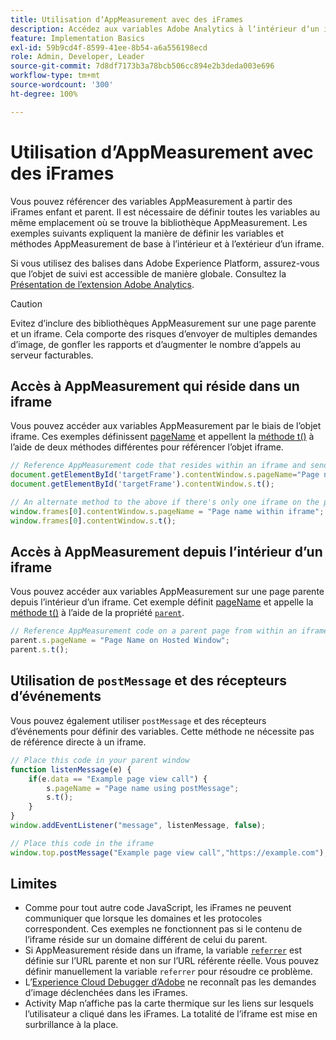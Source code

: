 ```yaml
---
title: Utilisation dʼAppMeasurement avec des iFrames
description: Accédez aux variables Adobe Analytics à lʼintérieur dʼun iframe ou dʼune page parente dans un iframe.
feature: Implementation Basics
exl-id: 59b9cd4f-8599-41ee-8b54-a6a556198ecd
role: Admin, Developer, Leader
source-git-commit: 7d8df7173b3a78bcb506cc894e2b3deda003e696
workflow-type: tm+mt
source-wordcount: '300'
ht-degree: 100%

---
```


# Utilisation dʼAppMeasurement avec des iFrames

Vous pouvez référencer des variables AppMeasurement à partir des iFrames enfant et parent. Il est nécessaire de définir toutes les variables au même emplacement où se trouve la bibliothèque AppMeasurement. Les exemples suivants expliquent la manière de définir les variables et méthodes AppMeasurement de base à lʼintérieur et à lʼextérieur dʼun iframe.

Si vous utilisez des balises dans Adobe Experience Platform, assurez-vous que lʼobjet de suivi est accessible de manière globale. Consultez la [Présentation de lʼextension Adobe Analytics](https://experienceleague.adobe.com/docs/experience-platform/tags/extensions/adobe/analytics/overview.html?lang=fr).

>[!CAUTION]
>
>Evitez dʼinclure des bibliothèques AppMeasurement sur une page parente et un iframe. Cela comporte des risques dʼenvoyer de multiples demandes dʼimage, de gonfler les rapports et dʼaugmenter le nombre dʼappels au serveur facturables.

## Accès à AppMeasurement qui réside dans un iframe

Vous pouvez accéder aux variables AppMeasurement par le biais de lʼobjet iframe. Ces exemples définissent [pageName](../vars/page-vars/pagename.md) et appellent la [méthode t()](../vars/functions/t-method.md) à lʼaide de deux méthodes différentes pour référencer lʼobjet iframe.

```js
// Reference AppMeasurement code that resides within an iframe and send an image request
document.getElementById('targetFrame').contentWindow.s.pageName="Page name within iframe";
document.getElementById('targetFrame').contentWindow.s.t();

// An alternate method to the above if there's only one iframe on the page
window.frames[0].contentWindow.s.pageName = "Page name within iframe";
window.frames[0].contentWindow.s.t();
```

## Accès à AppMeasurement depuis lʼintérieur dʼun iframe

Vous pouvez accéder aux variables AppMeasurement sur une page parente depuis lʼintérieur dʼun iframe. Cet exemple définit [pageName](../vars/page-vars/pagename.md) et appelle la [méthode t()](../vars/functions/t-method.md) à lʼaide de la propriété [`parent`](https://www.w3schools.com/jsref/prop_win_parent.asp).

```js
// Reference AppMeasurement code on a parent page from within an iframe and send an image request
parent.s.pageName = "Page Name on Hosted Window";
parent.s.t();
```

## Utilisation de `postMessage` et des récepteurs dʼévénements

Vous pouvez également utiliser `postMessage` et des récepteurs dʼévénements pour définir des variables. Cette méthode ne nécessite pas de référence directe à un iframe.

```js
// Place this code in your parent window
function listenMessage(e) {
    if(e.data == "Example page view call") {
        s.pageName = "Page name using postMessage";
        s.t();
    }
}
window.addEventListener("message", listenMessage, false);

// Place this code in the iframe
window.top.postMessage("Example page view call","https://example.com");
```

## Limites

* Comme pour tout autre code JavaScript, les iFrames ne peuvent communiquer que lorsque les domaines et les protocoles correspondent. Ces exemples ne fonctionnent pas si le contenu de lʼiframe réside sur un domaine différent de celui du parent.
* Si AppMeasurement réside dans un iframe, la variable [`referrer`](../vars/page-vars/referrer.md) est définie sur lʼURL parente et non sur lʼURL référente réelle. Vous pouvez définir manuellement la variable `referrer` pour résoudre ce problème.
* Lʼ[Experience Cloud Debugger dʼAdobe](https://experienceleague.adobe.com/docs/debugger/using/experience-cloud-debugger.html?lang=fr) ne reconnaît pas les demandes dʼimage déclenchées dans les iFrames.
* Activity Map nʼaffiche pas la carte thermique sur les liens sur lesquels lʼutilisateur a cliqué dans les iFrames. La totalité de lʼiframe est mise en surbrillance à la place.

